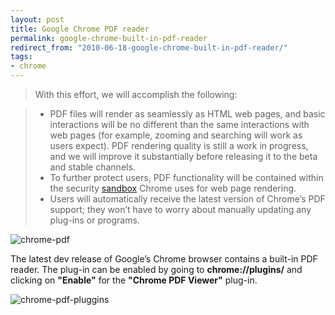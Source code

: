 ```yaml
---
layout: post
title: Google Chrome PDF reader
permalink: google-chrome-built-in-pdf-reader
redirect_from: "2010-06-18-google-chrome-built-in-pdf-reader/"
tags:
- chrome
---
```


> With this effort, we will accomplish the following:

> * PDF files will render as seamlessly as HTML web pages, and basic interactions will be no different than the same interactions with web pages (for example, zooming and searching will work as users expect). PDF rendering quality is still a work in progress, and we will improve it substantially before releasing it to the beta and stable channels.
> * To further protect users, PDF functionality will be contained within the security [sandbox](href="http://seclab.stanford.edu/websec/chromium/) Chrome uses for web page rendering.
> * Users will automatically receive the latest version of Chrome’s PDF support; they won’t have to worry about manually updating any plug-ins or programs.

![chrome-pdf](/content/img/chrome-pdf.jpg)

The latest dev release of Google’s Chrome browser contains a built-in PDF reader. The plug-in can be enabled by going to **chrome://plugins/** and clicking on **"Enable"** for the **"Chrome PDF Viewer"** plug-in.

![chrome-pdf-pluggins](/content/img/chrome-pdf-pluggins.jpg)
